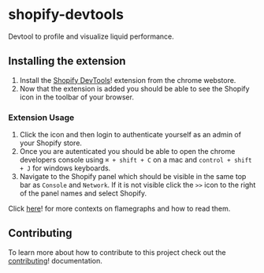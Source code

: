 # shopify-devtools

Devtool to profile and visualize liquid performance.

## Installing the extension
1. Install the [Shopify DevTools](https://chrome.google.com/webstore/detail/shopify-devtools/fndnankcflemoafdeboboehphmiijkgp)! extension from the chrome webstore.
2. Now that the extension is added you should be able to see the Shopify icon in the toolbar of your browser.

### Extension Usage
1. Click the icon and then login to authenticate yourself as an admin of your Shopify store.
2. Once you are autenticated you should be able to open the chrome developers console using `⌘ + shift + C` on a mac and `control + shift + J` for windows keyboards.
3. Navigate to the Shopify panel which should be visible in the same top bar as `Console` and `Network`. If it is not visible click the `>>` icon to the right of the panel names and select Shopify.

Click [here](http://www.brendangregg.com/FlameGraphs/cpuflamegraphs.html#Description)! for more contexts on flamegraphs and how to read them.

## Contributing
To learn more about how to contribute to this project check out the [contributing]()! documentation.


